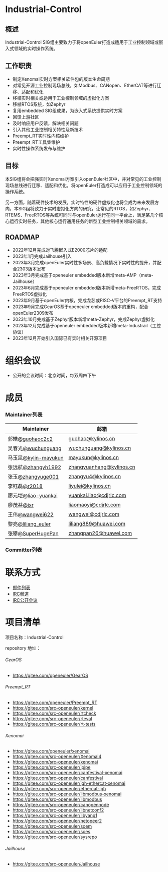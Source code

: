# Industrial-Control

## 概述
Industrial-Control SIG组主要致力于将openEuler打造成适用于工业控制领域或嵌入式领域的实时操作系统。


## 工作职责
 - 制定Xenomai实时方案相关软件包的版本生命周期
 - 对常见开源工业控制现场总线，如Modbus、CANopen、EtherCAT等进行迁移、适配和优化
 - 移植实时相关或适用于工业控制领域的虚拟化方案
 - 移植RTOS系统，如Zephyr
 - 复用embedded SIG组成果，为嵌入式系统提供实时方案
 - 回馈上游社区
 - 及时响应用户反馈，解决相关问题
 - 引入其他工业控制相关特性及新技术
 - Preempt_RT实时性内核维护
 - Preempt_RT工具集维护
 - 实时性操作系统发布与维护

## 目标
​        本SIG组将会把强实时Xenomai方案引入openEuler社区中，并对常见的工业控制现场总线进行迁移、适配和优化，将openEuler打造成可以应用于工业控制领域的操作系统。

​        另一方面，随着硬件技术的发展，实时特性的硬件虚拟化也将会成为未来发展方向，本SIG组将致力于实时虚拟化方向的研究，让常见的RTOS，如Zephyr、RTEMS、FreeRTOS等系统可同时与openEuler运行在同一平台上，满足某几个核心运行实时任务，其他核心运行通用任务的新型工业控制相关领域的需求。

## ROADMAP

- 2022年12月完成对飞腾嵌入式E2000芯片的适配
- 2023年1月完成Jailhouse引入
- 2023年3月完成openEuler实时性多场景、高负载情况下实时性的提升，并配合2303版本发布
- 2023年3月完成基于openeuler embedded版本新增meta-AMP（meta-Jailhouse）
- 2023年6月完成基于openeuler embedded版本新增meta-FreeRTOS，完成FreeRTOS虚拟化
- 2023年9月基于openEuler内核，完成龙芯或RISC-V平台的Preempt_RT支持
- 2023年9月完成GearOS基于openeuler embedded版本的重构，配合openEuler2309发布
- 2023年10月完成基于Zephyr版本新增meta-Zephyr，完成Zephyr虚拟化
- 2023年12月完成基于openeuler embedded版本新增meta-Industrail（工控协议）
- 2023年12月开始引入国际已有实时相关开源项目

# 组织会议
- 公开的会议时间：北京时间，每双周四下午

# 成员

### Maintainer列表
| Maintainer                                              | 邮箱                     |
| ------------------------------------------------------- | ------------------------ |
| 郭皓[@guohaoc2c2](https://gitee.com/guohaocs2c)         | guohao@kylinos.cn        |
| 吴春光[@wuchunguang](https://gitee.com/wuchunguang)     | wuchunguang@kylinos.cn   |
| 马玉昆[@kylin-mayukun](https://gitee.com/kylin-mayukun) | mayukun@kylinos.cn       |
| 张远航[@zhangyh1992](https://gitee.com/zhangyh1992)     | zhangyuanhang@kylinos.cn |
| 张玉[@zhangyuge001](https://gitee.com/zhangyuge001)     | zhangyu4@kylinos.cn      |
| 李钰磊[@r2018](https://gitee.com/r2018)                 | liyulei@kylinos.cn       |
| 廖元垲[@liao-yuankai](https://gitee.com/liao-yuankai)   | yuankai.liao@cdjrlc.com  |
| 廖茂益[@ixr](https://gitee.com/ixr)                     | liaomaoyi@cdjrlc.com     |
| 王伟[@wangwei622](https://gitee.com/wangwei622)         | wangwei@cdjrlc.com       |
| 黎亮[@liliang_euler](https://gitee.com/liliang_euler)   | liliang889@huawei.com    |
| 张攀[@SuperHugePan](https://gitee.com/SuperHugePan)     | zhangpan26@huawei.com    |

### Committer列表


# 联系方式
- [邮件列表](dev@openeuler.org)
- [IRC频道](#openeuler-dev)
- [IRC公开会议](#openeuler-meeting)

# 项目清单

项目名称：Industrial-Control

repository 地址：

###### GearOS

- https://gitee.com/openeuler/GearOS

###### Preempt_RT

- https://gitee.com/openeuler/Preempt_RT
- https://gitee.com/src-openeuler/kernel
- https://gitee.com/src-openeuler/rtcheck
- https://gitee.com/src-openeuler/rteval
- https://gitee.com/src-openeuler/rt-tests

###### Xenomai

- https://gitee.com/openeuler/xenomai
- https://gitee.com/src-openeuler/Xenomai4
- https://gitee.com/src-openeuler/xenomai
- https://gitee.com/src-openeuler/ipipe
- https://gitee.com/src-openeuler/canfestival-xenomai
- https://gitee.com/src-openeuler/canfestival
- https://gitee.com/src-openeuler/igh-ethercat-xenomai
- https://gitee.com/src-openeuler/ethercat-igh
- https://gitee.com/src-openeuler/libmodbus-xenomai
- https://gitee.com/src-openeuler/libmodbus
- https://gitee.com/src-openeuler/canopennode
- https://gitee.com/src-openeuler/libnetconf2
- https://gitee.com/src-openeuler/libyang1
- https://gitee.com/src-openeuler/netopeer2
- https://gitee.com/src-openeuler/soem
- https://gitee.com/src-openeuler/soes
- https://gitee.com/src-openeuler/sysrepo

###### Jailhouse

- https://gitee.com/src-openeuler/Jailhouse